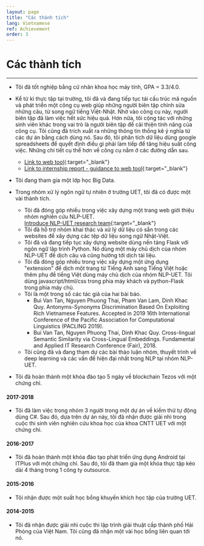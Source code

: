 ```yaml
---
layout: page
title: "Các thành tích"
lang: Vietnamese
ref: Achievement
order: 3
---
```

# Các thành tích
---

* Tôi đã tốt nghiệp bằng cử nhân khoa học máy tính, GPA = 3.3/4.0.
* Kể từ kì thực tập tại trường, tôi đã và đang tiếp tục tái cấu trúc mã nguồn và phát triển một công cụ web giúp những người biên tập chỉnh sửa những câu, từ song ngữ tiếng Việt-Nhật. Nhờ vào công cụ này, người biên tập đã làm việc hết sức hiệu quả. Hơn nữa, tôi cộng tác với những sinh viên khác trong vai trò là người biên tập để cải thiện tính năng của công cụ. Tôi cũng đã trích xuất ra những thông tin thống kê ý nghĩa từ các dự án bằng cách dùng nó. Sau đó, tôi phân tích dữ liệu dùng google spreadsheets để quyết định điều gì phải làm tiếp để tăng hiệu suất công việc. Những chi tiết cụ thể hơn về công cụ nằm ở các đường dẫn sau.
    * [Link to web tool](http://ngulieu.dichmay.vn:8888/){:target="_blank"} 
    * [Link to internship report - guidance to web tool](https://drive.google.com/file/d/1pcfHZEsMSg7HKkSC_BkELBJZeas5uZoi/view?usp=sharing){:target="_blank"}

* Tôi đang tham gia một lớp học Big Data.
* Trong nhóm xử lý ngôn ngữ tự nhiên ở trường UET, tôi đã có được một vài thành tích.
    * Tôi đã đóng góp nhiều trong việc xây dựng một trang web giới thiệu nhóm nghiên cứu NLP-UET.  
      [Introduce NLP-UET research team](https://uetnlp.github.io/en/Introduction/){:target="_blank"}
    * Tôi đã hỗ trợ nhóm khai thác và xử lý dữ liệu có sẵn trong các websites để xây dựng các tệp dữ liệu song ngữ Nhật-Việt.
    * Tôi đã và đang tiếp tục xây dựng website dùng nền tảng Flask với ngôn ngữ lập trình Python. Nó dùng một máy chủ dịch của nhóm NLP-UET để dịch câu và cũng hướng tới dịch tài liệu.
    <!-- [Link app](https://nmtuet.ddnsfree.com/login_interface/){:target="_blank"} -->
    <!-- [Link guidances](https://nmtuet.ddnsfree.com/login_interface/){:target="_blank"} -->
    * Tôi đã đóng góp nhiều trong việc xây dựng một ứng dụng "extension" để dịch một trang từ Tiếng Anh sang Tiếng Việt hoặc thêm phụ đề tiếng Việt dùng máy chủ dịch của nhóm NLP-UET. Tôi dùng javascript/html/css trong phia máy khách và python-Flask trong phía máy chủ.
    * Tôi là một trong số các tác giả của hai bài báo.
        * Bui Van Tan, Nguyen Phuong Thai, Pham Van Lam, Dinh Khac Quy. Antonyms-Synonyms Discrimination Based On Exploiting Rich Vietnamese Features. Accepted in 2019 16th International Conference of the Pacific Association for Computational Linguistics (PACLING 2019). 
        * Bui Van Tan, Nguyen Phuong Thai, Dinh Khac Quy. Cross-lingual Semantic
        Similarity via Cross-Lingual Embeddings. Fundamental and Applied IT Research
        Conference (Fair), 2018.
    * Tôi cũng đã và đang tham dự các bài thảo luận nhóm, thuyết trình về deep learning và các vấn đề hiện đại nhất trong NLP tại nhóm NLP-UET.
* Tôi đã hoàn thành một khóa đào tạo 5 ngày về blockchain Tezos với một chứng chỉ.
 
#### 2017-2018
* Tôi đã làm việc trong nhóm 3 người trong một dự án về kiểm thử tự động dùng C#. Sau đó, dựa trên dự án này, tôi đã nhận được giải nhì trong cuộc thi sinh viên nghiên cứu khoa học của khoa CNTT UET với một chứng chỉ.

#### 2016-2017
* Tôi đã hoàn thành một khóa đào tạo phát triển ứng dụng Android tại ITPlus với một chứng chỉ. Sau đó, tôi đã tham gia một khóa thực tập kéo dài 4 tháng trong 1 công ty outsource.

#### 2015-2016
* Tôi nhận được một suất học bổng khuyến khích học tập của trường UET.

#### 2014-2015
* Tôi đã nhận được giải nhì cuộc thi lập trình giải thuật cấp thành phố Hải Phòng của Việt Nam. Tôi cũng đã nhận một vài học bổng liên quan tới nó.
